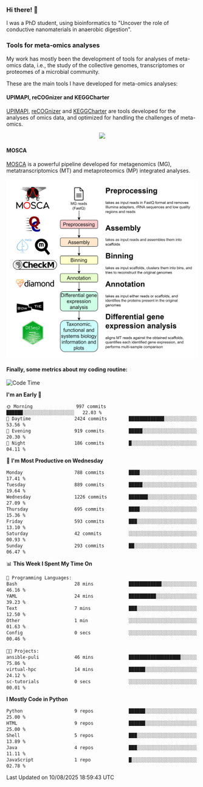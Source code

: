 ### Hi there! 👋

I was a PhD student, using bioinformatics to "Uncover the role of conductive nanomaterials in anaerobic digestion".

### Tools for meta-omics analyses

My work has mostly been the development of tools for analyses of meta-omics data, i.e., the study of the collective genomes, transcriptomes or proteomes of a microbial community.

These are the main tools I have developed for meta-omics analyses:

#### UPIMAPI, reCOGnizer and KEGGCharter

[UPIMAPI](https://github.com/iquasere/UPIMAPI), [reCOGnizer](https://github.com/iquasere/reCOGnizer) and [KEGGCharter](https://github.com/iquasere/KEGGCharter) are tools developed for the analyses of omics data, and optimized for handling the challenges of meta-omics.

<p align="center">
    <img src="assets/annotation_paper.png">
</p>

#### MOSCA

[MOSCA](https://github.com/iquasere/MOSCA) is a powerful pipeline developed for metagenomics (MG), metatranscriptomics (MT) and metaproteomics (MP) integrated analyses.

<p align="center">
    <img src="assets/mosca_workflow.png" align="center" width="700">
</p>


#### Finally, some metrics about my coding routine:

<!--START_SECTION:waka-->
![Code Time](http://img.shields.io/badge/Code%20Time-1%2C014%20hrs%2028%20mins-blue)

**I'm an Early 🐤** 

```text
🌞 Morning                997 commits         ██████░░░░░░░░░░░░░░░░░░░   22.03 % 
🌆 Daytime                2424 commits        █████████████░░░░░░░░░░░░   53.56 % 
🌃 Evening                919 commits         █████░░░░░░░░░░░░░░░░░░░░   20.30 % 
🌙 Night                  186 commits         █░░░░░░░░░░░░░░░░░░░░░░░░   04.11 % 
```
📅 **I'm Most Productive on Wednesday** 

```text
Monday                   788 commits         ████░░░░░░░░░░░░░░░░░░░░░   17.41 % 
Tuesday                  889 commits         █████░░░░░░░░░░░░░░░░░░░░   19.64 % 
Wednesday                1226 commits        ███████░░░░░░░░░░░░░░░░░░   27.09 % 
Thursday                 695 commits         ████░░░░░░░░░░░░░░░░░░░░░   15.36 % 
Friday                   593 commits         ███░░░░░░░░░░░░░░░░░░░░░░   13.10 % 
Saturday                 42 commits          ░░░░░░░░░░░░░░░░░░░░░░░░░   00.93 % 
Sunday                   293 commits         ██░░░░░░░░░░░░░░░░░░░░░░░   06.47 % 
```


📊 **This Week I Spent My Time On** 

```text
💬 Programming Languages: 
Bash                     28 mins             ████████████░░░░░░░░░░░░░   46.16 % 
YAML                     24 mins             ██████████░░░░░░░░░░░░░░░   39.23 % 
Text                     7 mins              ███░░░░░░░░░░░░░░░░░░░░░░   12.50 % 
Other                    1 min               ░░░░░░░░░░░░░░░░░░░░░░░░░   01.63 % 
Config                   0 secs              ░░░░░░░░░░░░░░░░░░░░░░░░░   00.46 % 

🐱‍💻 Projects: 
ansible-puli             46 mins             ███████████████████░░░░░░   75.86 % 
virtual-hpc              14 mins             ██████░░░░░░░░░░░░░░░░░░░   24.12 % 
sc-tutorials             0 secs              ░░░░░░░░░░░░░░░░░░░░░░░░░   00.01 % 
```

**I Mostly Code in Python** 

```text
Python                   9 repos             ██████░░░░░░░░░░░░░░░░░░░   25.00 % 
HTML                     9 repos             ██████░░░░░░░░░░░░░░░░░░░   25.00 % 
Shell                    5 repos             ███░░░░░░░░░░░░░░░░░░░░░░   13.89 % 
Java                     4 repos             ███░░░░░░░░░░░░░░░░░░░░░░   11.11 % 
JavaScript               1 repo              █░░░░░░░░░░░░░░░░░░░░░░░░   02.78 % 
```




 Last Updated on 10/08/2025 18:59:43 UTC
<!--END_SECTION:waka-->

